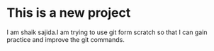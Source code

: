 # This is a new project
I am shaik sajida.I am trying to use git form scratch so that I can gain practice and improve the git commands.